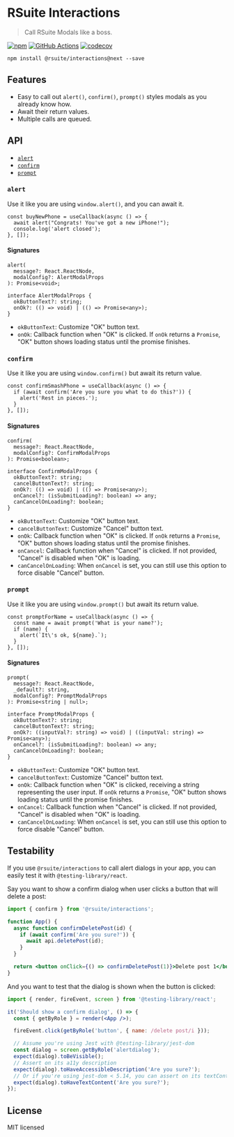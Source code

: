 # RSuite Interactions

> Call RSuite Modals like a boss.

[![npm][npm-svg]][npm-home]
[![GitHub Actions][actions-svg]][actions-home]
[![codecov](https://codecov.io/gh/rsuite/interactions/branch/master/graph/badge.svg)](https://codecov.io/gh/rsuite/interactions)

    npm install @rsuite/interactions@next --save

## Features

- Easy to call out `alert()`, `confirm()`, `prompt()` styles modals as you already know how.
- Await their return values.
- Multiple calls are queued.

## API

- [`alert`](#alert)
- [`confirm`](#confirm)
- [`prompt`](#prompt)

### `alert`

Use it like you are using `window.alert()`, and you can await it.

```tsx
const buyNewPhone = useCallback(async () => {
  await alert("Congrats! You've got a new iPhone!");
  console.log('alert closed');
}, []);
```

#### Signatures

```tsx
alert(
  message?: React.ReactNode,
  modalConfig?: AlertModalProps
): Promise<void>;

interface AlertModalProps {
  okButtonText?: string;
  onOk?: (() => void) | (() => Promise<any>);
}
```

- `okButtonText`: Customize "OK" button text.
- `onOk`: Callback function when "OK" is clicked. If `onOk` returns a `Promise`, "OK" button shows loading status until the promise finishes.

### `confirm`

Use it like you are using `window.confirm()` but await its return value.

```tsx
const confirmSmashPhone = useCallback(async () => {
  if (await confirm('Are you sure you what to do this?')) {
    alert('Rest in pieces.');
  }
}, []);
```

#### Signatures

```tsx
confirm(
  message?: React.ReactNode,
  modalConfig?: ConfirmModalProps
): Promise<boolean>;

interface ConfirmModalProps {
  okButtonText?: string;
  cancelButtonText?: string;
  onOk?: (() => void) | (() => Promise<any>);
  onCancel?: (isSubmitLoading?: boolean) => any;
  canCancelOnLoading?: boolean;
}
```

- `okButtonText`: Customize "OK" button text.
- `cancelButtonText`: Customize "Cancel" button text.
- `onOk`: Callback function when "OK" is clicked. If `onOk` returns a `Promise`, "OK" button shows loading status until the promise finishes.
- `onCancel`: Callback function when "Cancel" is clicked. If not provided, "Cancel" is disabled when "OK" is loading.
- `canCancelOnLoading`: When `onCancel` is set, you can still use this option to force disable "Cancel" button.

### `prompt`

Use it like you are using `window.prompt()` but await its return value.

```tsx
const promptForName = useCallback(async () => {
  const name = await prompt('What is your name?');
  if (name) {
    alert(`It\'s ok, ${name}.`);
  }
}, []);
```

#### Signatures

```tsx
prompt(
  message?: React.ReactNode,
  _default?: string,
  modalConfig?: PromptModalProps
): Promise<string | null>;

interface PromptModalProps {
  okButtonText?: string;
  cancelButtonText?: string;
  onOk?: ((inputVal?: string) => void) | ((inputVal: string) => Promise<any>);
  onCancel?: (isSubmitLoading?: boolean) => any;
  canCancelOnLoading?: boolean;
}
```

- `okButtonText`: Customize "OK" button text.
- `cancelButtonText`: Customize "Cancel" button text.
- `onOk`: Callback function when "OK" is clicked, receiving a string representing the user input. If `onOk` returns a `Promise`, "OK" button shows loading status until the promise finishes.
- `onCancel`: Callback function when "Cancel" is clicked. If not provided, "Cancel" is disabled when "OK" is loading.
- `canCancelOnLoading`: When `onCancel` is set, you can still use this option to force disable "Cancel" button.

## Testability

If you use `@rsuite/interactions` to call alert dialogs in your app, you can easily test it with `@testing-library/react`.

Say you want to show a confirm dialog when user clicks a button that will delete a post:

```jsx
import { confirm } from '@rsuite/interactions';

function App() {
  async function confirmDeletePost(id) {
    if (await confirm('Are you sure?')) {
      await api.deletePost(id);
    }
  }

  return <button onClick={() => confirmDeletePost(1)}>Delete post 1</button>;
}
```

And you want to test that the dialog is shown when the button is clicked:

```jsx
import { render, fireEvent, screen } from '@testing-library/react';

it('Should show a confirm dialog', () => {
  const { getByRole } = render(<App />);

  fireEvent.click(getByRole('button', { name: /delete post/i }));

  // Assume you're using Jest with @testing-library/jest-dom
  const dialog = screen.getByRole('alertdialog');
  expect(dialog).toBeVisible();
  // Assert on its a11y description
  expect(dialog).toHaveAccessibleDescription('Are you sure?');
  // Or if you're using jest-dom < 5.14, you can assert on its textContent
  expect(dialog).toHaveTextContent('Are you sure?');
});
```

## License

MIT licensed

[npm-svg]: https://badgen.net/npm/v/@rsuite/interactions/next
[npm-home]: https://www.npmjs.com/package/@rsuite/interactions
[actions-svg]: https://github.com/rsuite/interactions/workflows/Node.js%20CI/badge.svg
[actions-home]: https://github.com/rsuite/interactions/actions?query=workflow%3A%22Node.js+CI%22
